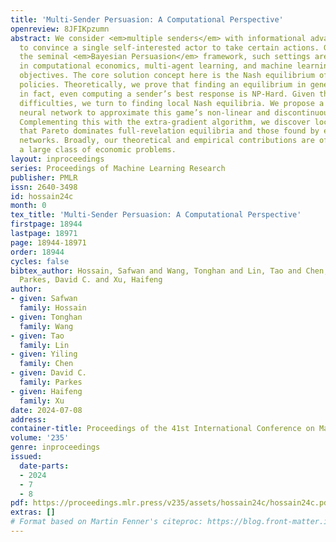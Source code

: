 ```yaml
---
title: 'Multi-Sender Persuasion: A Computational Perspective'
openreview: 8JFIKpzumn
abstract: We consider <em>multiple senders</em> with informational advantage signaling
  to convince a single self-interested actor to take certain actions. Generalizing
  the seminal <em>Bayesian Persuasion</em> framework, such settings are ubiquitous
  in computational economics, multi-agent learning, and machine learning with multiple
  objectives. The core solution concept here is the Nash equilibrium of senders’ signaling
  policies. Theoretically, we prove that finding an equilibrium in general is PPAD-Hard;
  in fact, even computing a sender’s best response is NP-Hard. Given these intrinsic
  difficulties, we turn to finding local Nash equilibria. We propose a novel differentiable
  neural network to approximate this game’s non-linear and discontinuous utilities.
  Complementing this with the extra-gradient algorithm, we discover local equilibria
  that Pareto dominates full-revelation equilibria and those found by existing neural
  networks. Broadly, our theoretical and empirical contributions are of interest to
  a large class of economic problems.
layout: inproceedings
series: Proceedings of Machine Learning Research
publisher: PMLR
issn: 2640-3498
id: hossain24c
month: 0
tex_title: 'Multi-Sender Persuasion: A Computational Perspective'
firstpage: 18944
lastpage: 18971
page: 18944-18971
order: 18944
cycles: false
bibtex_author: Hossain, Safwan and Wang, Tonghan and Lin, Tao and Chen, Yiling and
  Parkes, David C. and Xu, Haifeng
author:
- given: Safwan
  family: Hossain
- given: Tonghan
  family: Wang
- given: Tao
  family: Lin
- given: Yiling
  family: Chen
- given: David C.
  family: Parkes
- given: Haifeng
  family: Xu
date: 2024-07-08
address:
container-title: Proceedings of the 41st International Conference on Machine Learning
volume: '235'
genre: inproceedings
issued:
  date-parts:
  - 2024
  - 7
  - 8
pdf: https://proceedings.mlr.press/v235/assets/hossain24c/hossain24c.pdf
extras: []
# Format based on Martin Fenner's citeproc: https://blog.front-matter.io/posts/citeproc-yaml-for-bibliographies/
---
```

